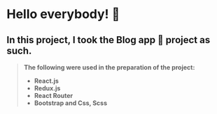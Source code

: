 # Hello everybody! :wave:

## In this project, I took the Blog app :movie_camera: project as such.

> **The following were used in the preparation of the project:**
>
> - **React.js**
> - **Redux.js**
> - **React Router**
> - **Bootstrap and Css, Scss**
